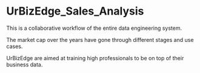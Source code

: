 # UrBizEdge_Sales_Analysis
This is a collaborative workflow of the entire data engineering system.

The market cap over the years have gone through different stages and use cases.

UrBizEdge are aimed at training high professionals to be on top of their business data.
